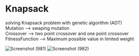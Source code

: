 # Knapsack
solving Knapsack problem with genetic algorithm (ADT)<br/>
Mutation --> swaping mutation<br/>
Crossover --> two point crossover and one point crossover<br/>
FitnessFunction --> Maximum possible value in limited weight<br/>



![Screenshot (981)](https://user-images.githubusercontent.com/42645973/120194288-ac4fdb00-c232-11eb-8f58-5ddfa745adc7.png)
![Screenshot (982)](https://user-images.githubusercontent.com/42645973/120194298-aeb23500-c232-11eb-918a-a7e297936e6d.png)
